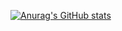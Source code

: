 [![Anurag's GitHub stats](https://github-readme-stats.vercel.app/api?username=abora97)](https://github.com/anuraghazra/github-readme-stats)
